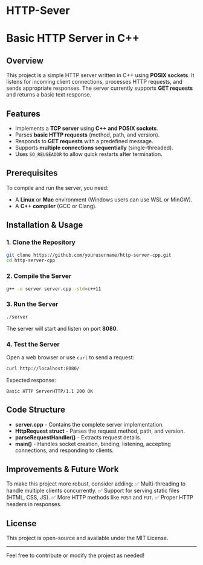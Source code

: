 # HTTP-Sever
# Basic HTTP Server in C++

## Overview
This project is a simple HTTP server written in C++ using **POSIX sockets**. It listens for incoming client connections, processes HTTP requests, and sends appropriate responses. The server currently supports **GET requests** and returns a basic text response.

## Features
- Implements a **TCP server** using **C++ and POSIX sockets**.
- Parses **basic HTTP requests** (method, path, and version).
- Responds to **GET requests** with a predefined message.
- Supports **multiple connections sequentially** (single-threaded).
- Uses `SO_REUSEADDR` to allow quick restarts after termination.

## Prerequisites
To compile and run the server, you need:
- A **Linux** or **Mac** environment (Windows users can use WSL or MinGW).
- A **C++ compiler** (GCC or Clang).

## Installation & Usage

### 1. Clone the Repository
```sh
git clone https://github.com/yourusername/http-server-cpp.git
cd http-server-cpp
```

### 2. Compile the Server
```sh
g++ -o server server.cpp -std=c++11
```

### 3. Run the Server
```sh
./server
```
The server will start and listen on port **8080**.

### 4. Test the Server
Open a web browser or use `curl` to send a request:
```sh
curl http://localhost:8080/
```
Expected response:
```
Basic HTTP ServerHTTP/1.1 200 OK
```

## Code Structure
- **server.cpp** - Contains the complete server implementation.
- **HttpRequest struct** - Parses the request method, path, and version.
- **parseRequestHandler()** - Extracts request details.
- **main()** - Handles socket creation, binding, listening, accepting connections, and responding to clients.

## Improvements & Future Work
To make this project more robust, consider adding:
✅ Multi-threading to handle multiple clients concurrently.
✅ Support for serving static files (HTML, CSS, JS).
✅ More HTTP methods like `POST` and `PUT`.
✅ Proper HTTP headers in responses.

## License
This project is open-source and available under the MIT License.

---

Feel free to contribute or modify the project as needed!

